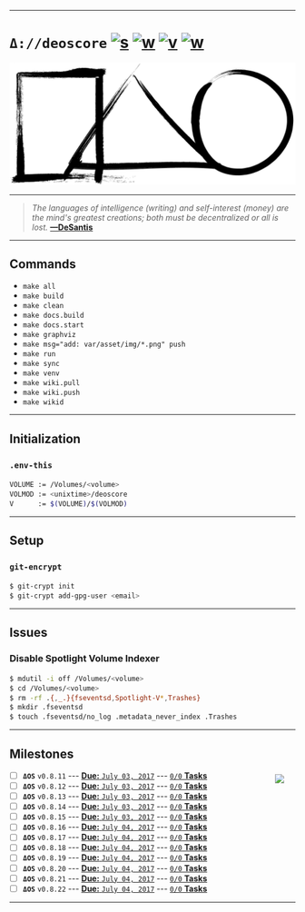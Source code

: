 [this:author:email]: # (atd@bitcoin.sh )
[this:author:name ]: # (Andrew DeSantis)

---

# `Δ://deoscore` [![s][001]][002] [![w][011]][012] [![v][010]][015] [![w][013]][014]

[![self-header.jpg][003]][012]

---

> *The languages of intelligence (writing) and self-interest (money) are the*
> *mind's greatest creations; both must be decentralized or all is lost.*
> **[—DeSantis][004]**

---

## Commands

* `make all`
* `make build`
* `make clean`
* `make docs.build`
* `make docs.start`
* `make graphviz`
* `make msg="add: var/asset/img/*.png" push`
* `make run`
* `make sync`
* `make venv`
* `make wiki.pull`
* `make wiki.push`
* `make wikid`

---

## Initialization

### `.env-this`

```bash
VOLUME := /Volumes/<volume>
VOLMOD := <unixtime>/deoscore
V      := $(VOLUME)/$(VOLMOD)
```
---

## Setup

### `git-encrypt`

```bash
$ git-crypt init
$ git-crypt add-gpg-user <email>
```
---

## Issues

### Disable Spotlight Volume Indexer

```bash
$ mdutil -i off /Volumes/<volume>
$ cd /Volumes/<volume>
$ rm -rf .{,_.}{fseventsd,Spotlight-V*,Trashes}
$ mkdir .fseventsd
$ touch .fseventsd/no_log .metadata_never_index .Trashes
```
---

## Milestones

<a href="https://deoscore.metaptr.com"><img src="https://github.com/zerotier/ZeroTierOne/raw/master/artwork/AppIcon_87x87.png" align="right" hspace="20" vspace="6"></a>
* [ ] **`ΔOS`** `v0.8.11` --- [**Due:** `July 03, 2017`](#) --- [`0/0` **Tasks**](https://github.com/libdeos/deoscore/milestone/1)
* [ ] **`ΔOS`** `v0.8.12` --- [**Due:** `July 03, 2017`](#) --- [`0/0` **Tasks**](https://github.com/libdeos/deoscore/milestone/2)
* [ ] **`ΔOS`** `v0.8.13` --- [**Due:** `July 03, 2017`](#) --- [`0/0` **Tasks**](#)
* [ ] **`ΔOS`** `v0.8.14` --- [**Due:** `July 03, 2017`](#) --- [`0/0` **Tasks**](#)
* [ ] **`ΔOS`** `v0.8.15` --- [**Due:** `July 03, 2017`](#) --- [`0/0` **Tasks**](#)
* [ ] **`ΔOS`** `v0.8.16` --- [**Due:** `July 04, 2017`](#) --- [`0/0` **Tasks**](#)
* [ ] **`ΔOS`** `v0.8.17` --- [**Due:** `July 04, 2017`](#) --- [`0/0` **Tasks**](#)
* [ ] **`ΔOS`** `v0.8.18` --- [**Due:** `July 04, 2017`](#) --- [`0/0` **Tasks**](#)
* [ ] **`ΔOS`** `v0.8.19` --- [**Due:** `July 04, 2017`](#) --- [`0/0` **Tasks**](#)
* [ ] **`ΔOS`** `v0.8.20` --- [**Due:** `July 04, 2017`](#) --- [`0/0` **Tasks**](#)
* [ ] **`ΔOS`** `v0.8.21` --- [**Due:** `July 04, 2017`](#) --- [`0/0` **Tasks**](#)
* [ ] **`ΔOS`** `v0.8.22` --- [**Due:** `July 04, 2017`](#) --- [`0/0` **Tasks**](#)

---

[000]: https://libdeos.github.io/deos-graphviz/
[001]: https://travis-ci.org/libdeos/deos-graphviz.svg?branch=master
[002]: https://travis-ci.org/libdeos/deos-graphviz
[003]: var/assets/github/self-header-1499073266.png
[004]: https://twitter.com/desantis/status/795023340704595968
[010]: https://img.shields.io/badge/release-v0.8--alpha.11-blue.svg
[011]: https://img.shields.io/badge/github-wiki-orange.svg
[012]: https://github.com/libdeos/deoscore/wiki
[013]: https://img.shields.io/badge/website-deoscore.metaptr.com-red.svg
[014]: https://deoscore.metaptr.com/
[015]: https://github.com/libdeos/deoscore/releases/tag/v0.8-alpha.11
